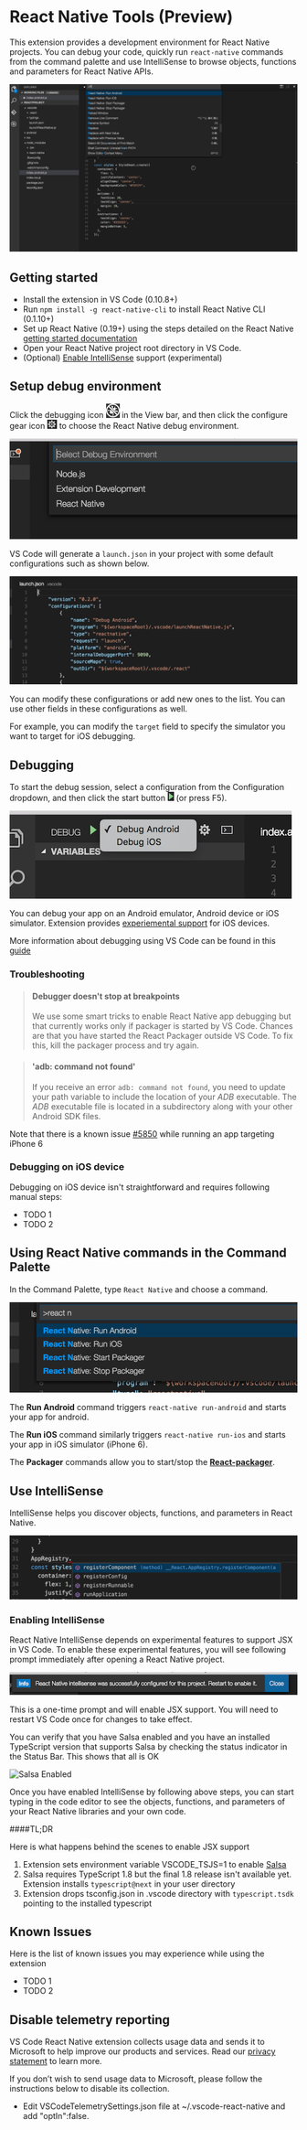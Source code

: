 # React Native Tools (Preview)

This extension provides a development environment for React Native projects.
You can debug your code, quickly run `react-native` commands from the command palette and use IntelliSense to browse objects, functions and parameters for React Native APIs.

![React Native features](images/react-features.gif)

## Getting started

* Install the extension in VS Code (0.10.8+)
* Run `npm install -g react-native-cli` to install React Native CLI (0.1.10+)
* Set up React Native (0.19+) using the steps detailed on the React Native [getting started documentation ](https://facebook.github.io/react-native/docs/getting-started.html)
* Open your React Native project root directory in VS Code.
* (Optional) [Enable IntelliSense](#enabling-intellisense) support (experimental)

## Setup debug environment

Click the debugging icon ![Choose React Native debugger](images/debug-view-icon.png) in the View bar, and then click the configure gear icon ![Configure-gear](images/configure-gear-icon.png) to choose the React Native debug environment.

![Choose React Native debugger](images/choose-debugger.png)

VS Code will generate a `launch.json` in your project with some default configurations such as shown below.

![React Native launch configuration file](images/launch-config.png)

You can modify these configurations or add new ones to the list. You can use other fields in these configurations as well.

For example, you can modify the `target` field to specify the simulator you want to target for iOS debugging.

## Debugging

To start the debug session, select a configuration from the Configuration dropdown, and then click the start button ![Configure-gear](images/debug-icon.png) (or press F5).

![React Native launch targets](images/debug-targets.png)

You can debug your app on an Android emulator, Android device or iOS simulator. Extension provides [experiemental support](#debugging-on-ios-device) for iOS devices.

More information about debugging using VS Code can be found in this [guide](https://code.visualstudio.com/docs/editor/debugging)

### Troubleshooting

>#### Debugger doesn't stop at breakpoints
>We use some smart tricks to enable React Native app debugging but that currently works only if packager is started by VS Code.
Chances are that you have started the React Packager outside VS Code. To fix this, kill the packager process and try again.

>#### 'adb: command not found'
>If you receive an error `adb: command not found`, you need to update your path variable to include the location of your *ADB* executable.
The *ADB* executable file is located in a subdirectory along with your other Android SDK files.

Note that there is a known issue [#5850](https://github.com/facebook/react-native/issues/5850) while running an app targeting iPhone 6

### Debugging on iOS device
Debugging on iOS device isn't straightforward and requires following manual steps:
* TODO 1
* TODO 2

## Using React Native commands in the Command Palette

In the Command Palette, type ```React Native``` and choose a command.

![React Native commands](images/command-palette.png)

The **Run Android** command triggers ```react-native run-android``` and starts your app for android.

The **Run iOS** command similarly triggers ```react-native run-ios``` and starts your app in iOS simulator (iPhone 6).

The **Packager** commands allow you to start/stop the [**React-packager**](https://github.com/facebook/react-native/tree/master/packager).

## Use IntelliSense

IntelliSense helps you discover objects, functions, and parameters in React Native.

![IntelliSense](images/intellisense.png)

### Enabling IntelliSense
React Native IntelliSense depends on experimental features to support JSX in VS Code.
To enable these experimental features, you will see following prompt immediately after opening a React Native project.

![IntelliSense prompt](images/intellisense-prompt.png)

This is a one-time prompt and will enable JSX support. You will need to restart VS Code once for changes to take effect.

You can verify that you have Salsa enabled and you have an installed TypeScript version that supports Salsa by checking the status indicator in the Status Bar. This shows that all is OK

![Salsa Enabled](https://code.visualstudio.com/images/January_salsa-status.png)

Once you have enabled IntelliSense by following above steps, you can start typing in the code editor to see the objects, functions, and parameters of your React Native libraries and your own code.

####TL;DR

Here is what happens behind the scenes to enable JSX support

1. Extension sets environment variable VSCODE_TSJS=1 to enable [Salsa](https://github.com/Microsoft/TypeScript/issues/4789)
2. Salsa requires TypeScript 1.8 but the final 1.8 release isn't available yet. Extension installs `typescript@next` in your user directory
3. Extension drops tsconfig.json in .vscode directory with `typescript.tsdk` pointing to the installed typescript

## Known Issues
Here is the list of known issues you may experience while using the extension
* TODO 1
* TODO 2

## Disable telemetry reporting
VS Code React Native extension collects usage data and sends it to Microsoft to help improve our products and services. Read our [privacy statement](https://www.visualstudio.com/en-us/dn948229) to learn more.

If you don’t wish to send usage data to Microsoft, please follow the instructions below to disable its collection.

* Edit VSCodeTelemetrySettings.json file at ~/.vscode-react-native and add "optIn":false.